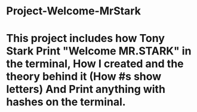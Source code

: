 # Project-Welcome-MrStark
# This project includes how Tony Stark Print "Welcome MR.STARK" in the terminal, How I created and the theory behind it (How #s show letters) And Print anything with hashes on the terminal.
